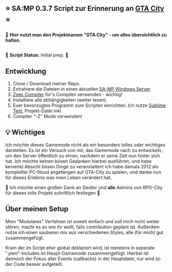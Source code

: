 ##  :star: SA:MP 0.3.7 Script zur Erinnerung an [GTA City] :star:
:mega: **Hier nutzt man den Projektnamen "GTA City" - um alles übersichtlich zu halten.**
##

:construction: **Script Status:**     Initial prep. :construction:

## Entwicklung
1. Clone / Download meiner Repo.
2. Extrahiere die Dateien in einen aktuellen [SA-MP Windows Server].
3. [Zeex Compiler] für's Compilen verwenden - wichtig!
4. Installiere alle abhängigkeiten (weiter lesen).
5. Euer bevorzugtes Programm zum Scripten einrichten. Ich nutze [Sublime Text], Projekt-Datei inkl.
7. Compiler "-Z" Mode verwenden!


## :bulb: Wichtiges
Ich möchte dieses Gamemode nicht als ein besonders tolles oder wichtiges darstellen. 
Es ist ein Versuch von mir, das Gamemode nach zu entwickeln, um den Server öffentlich
zu ehren, nachdem er seine Zeit nun hinter sich hat. Ich möchte keinen bösen Gedanken hierbei
ausführen, und habe keinerlei Absicht bösen Dinge zu veranstalten!
Ich habe damals 2012 als kompletter PC-Nood angefangen auf GTA-City zu spielen, und danke nun für dieses Erlebnis was mein Leben verändert hat.

:clap: Ich möchte einen großen Dank an Siedler und **alle** Admins von RPG-City für dieses tolle Projekt schriftlich festlegen :clap:


## Über meinen Setup
Mein "Modulares" Verfahren ist soweit einfach und soll mich nicht weiter stören, macht es so wie ihr wollt, falls contribution geplant ist.
Außerdem nutze ich einen sauberen mix aus verschiedenen Styles, alle (für mich) gut zusammengefügt.

Kram der im Script eher global deklariert wird, ist meistens in seperate ".pwn"-Includes im Haupt-Gamemode zusammengefügt. 
Hierbei ist dennoch der Fokus aller Events (callbacks) in der Hauptdatei, nur wird so der Code besser aufgeteilt.




[GTA City]: <https://www.google.com/search?q=rpg+city+de&source=lnms&tbm=isch&sa=X&ved=0ahUKEwiQ2fbLz5PgAhXSwAIHHUp-BicQ_AUIDygC&biw=1920&bih=889>
[SA-MP Windows Server]: <http://www.sa-mp.com/download.php>
[Zeex Compiler]: <https://github.com/pawn-lang/compiler/releases>
[Sublime Text]: <https://www.sublimetext.com/>